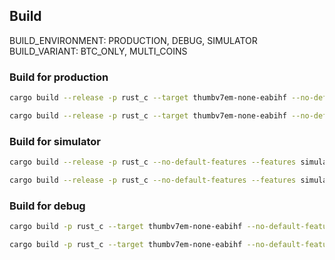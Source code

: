 ## Build

BUILD_ENVIRONMENT: PRODUCTION, DEBUG, SIMULATOR
BUILD_VARIANT: BTC_ONLY, MULTI_COINS

### Build for production

```bash
cargo build --release -p rust_c --target thumbv7em-none-eabihf --no-default-features --features production-multi-coins
```

```bash
cargo build --release -p rust_c --target thumbv7em-none-eabihf --no-default-features --features production-btc-only
```

### Build for simulator

```bash
cargo build --release -p rust_c --no-default-features --features simulator-multi-coins
```

```bash
cargo build --release -p rust_c --no-default-features --features simulator-btc-only
```

### Build for debug

```bash
cargo build -p rust_c --target thumbv7em-none-eabihf --no-default-features --features debug-multi-coins
```

```bash
cargo build -p rust_c --target thumbv7em-none-eabihf --no-default-features --features debug-btc-only
```
